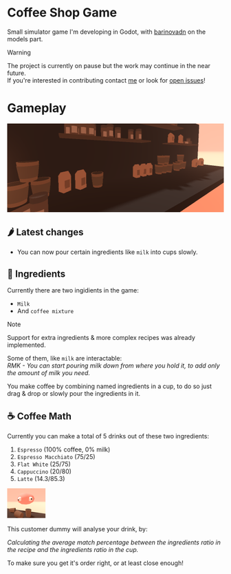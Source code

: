 # Coffee Shop Game

Small simulator game I'm developing in Godot, with [barinovadn](https://github.com/barinovadn) on the models part.<br>

> [!WARNING]
> The project is currently on pause but the work may continue in the near future.<br>
> If you're interested in contributing contact [me](../../../) or look for [open issues](../../issues)!

# Gameplay

![silly screenshot](preview/ingredients.png)

## 🌶️ Latest changes

* You can now pour certain ingredients like `milk` into cups slowly.

## 🧊 Ingredients

Currently there are two ingidients in the game:
- `Milk`
- And `coffee mixture`

> [!NOTE]
> Support for extra ingredients & more complex recipes was already implemented.

Some of them, like `milk` are interactable:<br>
*RMK - You can start pouring milk down from where you hold it, to add only the amount of milk you need.*

You make coffee by combining named ingredients in a cup, to do so just drag & drop or slowly pour the ingredients in it.

## ☕ Coffee Math

Currently you can make a total of 5 drinks out of these two ingredients:
1. `Espresso` (100% coffee, 0% milk)
1. `Espresso Macchiato` (75/25)
1. `Flat White` (25/75)
1. `Cappuccino` (20/80)
1. `Latte` (14.3/85.3)

![silly screenshot](preview/dummy.png)

This customer dummy will analyse your drink, by:

*Calculating the average match percentage between the ingredients ratio in the recipe and the ingredients ratio in the cup.*

To make sure you get it's order right, or at least close enough!
